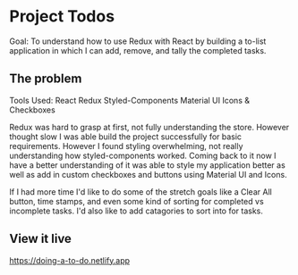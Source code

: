 # Project Todos

Goal: To understand how to use Redux with React by building a to-list application in which I can add, remove, and tally the completed tasks.

## The problem

Tools Used:
React
Redux
Styled-Components
Material UI Icons & Checkboxes

Redux was hard to grasp at first, not fully understanding the store. However thought slow I was able build the project successfully for basic requirements. However I found styling overwhelming, not really understanding how styled-components worked. Coming back to it now I have a better understanding of it was able to style my application better as well as add in custom checkboxes and buttons using Material UI and Icons. 

If I had more time I'd like to do some of the stretch goals like a Clear All button, time stamps, and even some kind of sorting for completed vs incomplete tasks. I'd also like to add catagories to sort into for tasks. 

## View it live

https://doing-a-to-do.netlify.app
